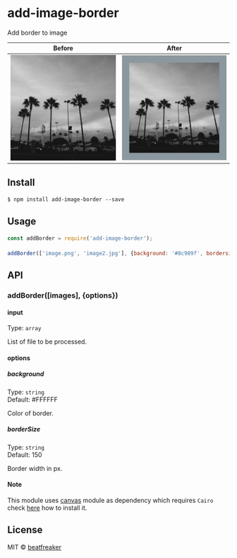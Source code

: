 # add-image-border
Add border to image



| Before        | After          
| ------------- |:-------------:
| <img src="./resources/image.png" width="300" />     | <img src="./resources/final_image.png" width="300" />

## Install

```
$ npm install add-image-border --save
```

## Usage

```js
const addBorder = require('add-image-border');

addBorder(['image.png', 'image2.jpg'], {background: '#8c989f', bordersize: '150'});

```

## API

### addBorder([images], {options})

#### input

Type: `array`

List of file to be processed.

#### options

##### background

Type: `string`  
Default: #FFFFFF

Color of border.

##### borderSize

Type: `string`  
Default: 150

Border width in px.

#### Note

This module uses [canvas](https://www.npmjs.com/package/canvas) module as dependency which requires `Cairo` check [here](https://www.npmjs.com/package/canvas#installation) how to install it.


## License

MIT © [beatfreaker](https://beatfreaker.github.io)

